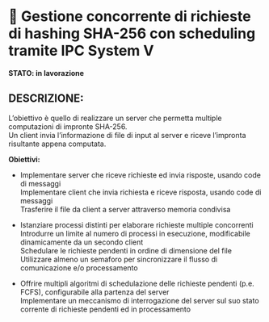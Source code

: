 # 📁 Gestione concorrente di richieste di hashing SHA-256 con scheduling tramite IPC System V

**STATO: in lavorazione**

## DESCRIZIONE:
L’obiettivo è quello di realizzare un server che permetta multiple computazioni di impronte SHA-256.  
Un client invia l’informazione di file di input al server e riceve l’impronta risultante appena computata.

**Obiettivi:**
- Implementare server che riceve richieste ed invia risposte, usando code di messaggi  
  Implementare client che invia richiesta e riceve risposta, usando code di messaggi  
  Trasferire il file da client a server attraverso memoria condivisa

- Istanziare processi distinti per elaborare richieste multiple concorrenti  
  Introdurre un limite al numero di processi in esecuzione, modificabile dinamicamente da un secondo client  
  Schedulare le richieste pendenti in ordine di dimensione del file  
  Utilizzare almeno un semaforo per sincronizzare il flusso di comunicazione e/o processamento

- Offrire multipli algoritmi di schedulazione delle richieste pendenti (p.e. FCFS), configurabile alla partenza del server  
  Implementare un meccanismo di interrogazione del server sul suo stato corrente di richieste pendenti ed in processamento  
  
